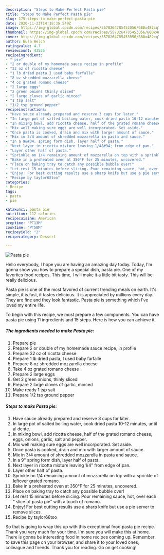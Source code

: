 ```yaml
---
description: "Steps to Make Perfect Pasta pie"
title: "Steps to Make Perfect Pasta pie"
slug: 175-steps-to-make-perfect-pasta-pie
date: 2020-11-23T14:18:36.549Z
image: https://img-global.cpcdn.com/recipes/5578264785453056/680x482cq70/pasta-pie-recipe-main-photo.jpg
thumbnail: https://img-global.cpcdn.com/recipes/5578264785453056/680x482cq70/pasta-pie-recipe-main-photo.jpg
cover: https://img-global.cpcdn.com/recipes/5578264785453056/680x482cq70/pasta-pie-recipe-main-photo.jpg
author: Eula Welch
ratingvalue: 4.7
reviewcount: 43535
recipeingredient:
- " pie"
- "2 or double of my homemade sauce recipe in profile"
- "32 oz of ricotta cheese"
- "1 lb dried pasta I used baby farfalle"
- "8 oz shredded mozzarella cheese"
- "4 oz grated romano cheese"
- "2 large eggs"
- "2 green onions thinly sliced"
- "2 large cloves of garlic minced"
- "1 tsp salt"
- "1/2 tsp ground pepper"
recipeinstructions:
- "Have sauce already prepared and reserve 3 cups for later."
- "In large pot of salted boiling water, cook dried pasta 10-12 minutes, until al dente."
- "In mixing bowl, add ricotta cheese, half of the grated romano cheese, eggs, onions, garlic, salt and pepper."
- "Mix well making sure eggs are well incorporated. Set aside."
- "Once pasta is cooked, drain and mix with larger amount of sauce."
- "Mix in 3/4 amount of shredded mozzarella in pasta and sauce."
- "In a 9&#34; spring form dish, layer half of pasta."
- "Next layer in ricotta mixture leaving 1/4&#34; from edge of pan."
- "Layer other half of pasta."
- "Sprinkle on 1/4 remaining amount of mozzarella on top with a sprinkle of leftover grated romano."
- "Bake in a preheated oven at 350°F for 25 minutes, uncovered."
- "Place on baking tray to catch any possible bubble over!"
- "Let rest 15 minutes before slicing. Pour remaining sauce, hot, over each &#34; slice of pasta pie&#34; with a touch of romano."
- "Enjoy! For best cutting results use a sharp knife but use a pie server to remove slices."
- "Recipe by taylor68too"
categories:
- Recipe
tags:
- pasta
- pie

katakunci: pasta pie 
nutrition: 112 calories
recipecuisine: American
preptime: "PT13M"
cooktime: "PT58M"
recipeyield: "2"
recipecategory: Dessert

---
```



![Pasta pie](https://img-global.cpcdn.com/recipes/5578264785453056/680x482cq70/pasta-pie-recipe-main-photo.jpg)

Hello everybody, I hope you are having an amazing day today. Today, I'm gonna show you how to prepare a special dish, pasta pie. One of my favorites food recipes. This time, I will make it a little bit tasty. This will be really delicious.



Pasta pie is one of the most favored of current trending meals on earth. It's simple, it is fast, it tastes delicious. It is appreciated by millions every day. They are fine and they look fantastic. Pasta pie is something which I've loved my entire life.


To begin with this recipe, we must prepare a few components. You can have pasta pie using 11 ingredients and 15 steps. Here is how you can achieve it.

<!--inarticleads1-->

##### The ingredients needed to make Pasta pie:

1. Prepare  pie
1. Prepare 2 or double of my homemade sauce recipe, in profile
1. Prepare 32 oz of ricotta cheese
1. Prepare 1 lb dried pasta, I used baby farfalle
1. Prepare 8 oz shredded mozzarella cheese
1. Take 4 oz grated romano cheese
1. Prepare 2 large eggs
1. Get 2 green onions, thinly sliced
1. Prepare 2 large cloves of garlic, minced
1. Make ready 1 tsp salt
1. Prepare 1/2 tsp ground pepper




<!--inarticleads2-->

##### Steps to make Pasta pie:

1. Have sauce already prepared and reserve 3 cups for later.
1. In large pot of salted boiling water, cook dried pasta 10-12 minutes, until al dente.
1. In mixing bowl, add ricotta cheese, half of the grated romano cheese, eggs, onions, garlic, salt and pepper.
1. Mix well making sure eggs are well incorporated. Set aside.
1. Once pasta is cooked, drain and mix with larger amount of sauce.
1. Mix in 3/4 amount of shredded mozzarella in pasta and sauce.
1. In a 9&#34; spring form dish, layer half of pasta.
1. Next layer in ricotta mixture leaving 1/4&#34; from edge of pan.
1. Layer other half of pasta.
1. Sprinkle on 1/4 remaining amount of mozzarella on top with a sprinkle of leftover grated romano.
1. Bake in a preheated oven at 350°F for 25 minutes, uncovered.
1. Place on baking tray to catch any possible bubble over!
1. Let rest 15 minutes before slicing. Pour remaining sauce, hot, over each &#34; slice of pasta pie&#34; with a touch of romano.
1. Enjoy! For best cutting results use a sharp knife but use a pie server to remove slices.
1. Recipe by taylor68too




So that is going to wrap this up with this exceptional food pasta pie recipe. Thank you very much for your time. I'm sure you will make this at home. There is gonna be interesting food in home recipes coming up. Remember to save this page on your browser, and share it to your loved ones, colleague and friends. Thank you for reading. Go on get cooking!
